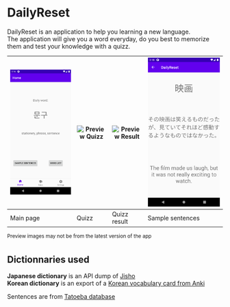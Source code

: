 # DailyReset
DailyReset is an application to help you learning a new language.<br/>
The application will give you a word everyday, do you best to memorize them and test your knowledge with a quizz.

| ![Preview Main](preview/preview-1.png) | ![Preview Quizz](preview/preview-3.jpg) | ![Preview Result](preview/preview-2.jpg) | ![Preview Sentence](preview/preview-4.png) |
| -------------------------------------- | --------------------------------------- | ---------------------------------------- | ------------------------------------------ |
| Main page                              | Quizz                                   | Quizz result                             | Sample sentences                           |
<sup>Preview images may not be from the latest version of the app</sup>

## Dictionnaries used
**Japanese dictionary** is an API dump of [Jisho](https://jisho.org)<br/>
**Korean dictionary** is an export of a [Korean vocabulary card from Anki](https://ankiweb.net/shared/info/4066961604)

Sentences are from [Tatoeba database](https://tatoeba.org/en/downloads)